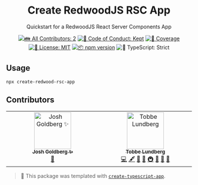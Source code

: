 <h1 align="center">Create RedwoodJS RSC App</h1>

<p align="center">Quickstart for a RedwoodJS React Server Components App</p>

<p align="center">
	<!-- prettier-ignore-start -->
	<!-- ALL-CONTRIBUTORS-BADGE:START - Do not remove or modify this section -->
	<a href="#contributors" target="_blank"><img alt="👪 All Contributors: 2" src="https://img.shields.io/badge/%F0%9F%91%AA_all_contributors-2-21bb42.svg" /></a>
<!-- ALL-CONTRIBUTORS-BADGE:END -->
	<!-- prettier-ignore-end -->
	<a href="https://github.com/Tobbe/create-redwood-rsc-app/blob/main/.github/CODE_OF_CONDUCT.md" target="_blank"><img alt="🤝 Code of Conduct: Kept" src="https://img.shields.io/badge/%F0%9F%A4%9D_code_of_conduct-kept-21bb42" /></a>
	<a href="https://codecov.io/gh/Tobbe/create-redwood-rsc-app" target="_blank"><img alt="🧪 Coverage" src="https://img.shields.io/codecov/c/github/Tobbe/create-redwood-rsc-app?label=%F0%9F%A7%AA%20coverage" /></a>
	<a href="https://github.com/Tobbe/create-redwood-rsc-app/blob/main/LICENSE.md" target="_blank"><img alt="📝 License: MIT" src="https://img.shields.io/badge/%F0%9F%93%9D_license-MIT-21bb42.svg"></a>
	<a href="http://npmjs.com/package/@tobbe.dev/create-redwood-rsc-app"><img alt="📦 npm version" src="https://img.shields.io/npm/v/@tobbe.dev/create-redwood-rsc-app?color=21bb42&label=%F0%9F%93%A6%20npm" /></a>
	<img alt="💪 TypeScript: Strict" src="https://img.shields.io/badge/%F0%9F%92%AA_typescript-strict-21bb42.svg" />
</p>

## Usage

```shell
npx create-redwood-rsc-app
```

## Contributors

<!-- spellchecker: disable -->
<!-- ALL-CONTRIBUTORS-LIST:START - Do not remove or modify this section -->
<!-- prettier-ignore-start -->
<!-- markdownlint-disable -->
<table>
  <tbody>
    <tr>
      <td align="center" valign="top" width="14.28%"><a href="http://www.joshuakgoldberg.com/"><img src="https://avatars.githubusercontent.com/u/3335181?v=4?s=100" width="100px;" alt="Josh Goldberg ✨"/><br /><sub><b>Josh Goldberg ✨</b></sub></a><br /><a href="#tool-JoshuaKGoldberg" title="Tools">🔧</a></td>
      <td align="center" valign="top" width="14.28%"><a href="https://tlundberg.com/"><img src="https://avatars.githubusercontent.com/u/30793?v=4?s=100" width="100px;" alt="Tobbe Lundberg"/><br /><sub><b>Tobbe Lundberg</b></sub></a><br /><a href="https://github.com/Tobbe/create-redwood-rsc-app/commits?author=Tobbe" title="Code">💻</a> <a href="#content-Tobbe" title="Content">🖋</a> <a href="https://github.com/Tobbe/create-redwood-rsc-app/commits?author=Tobbe" title="Documentation">📖</a> <a href="#ideas-Tobbe" title="Ideas, Planning, & Feedback">🤔</a> <a href="#infra-Tobbe" title="Infrastructure (Hosting, Build-Tools, etc)">🚇</a> <a href="#maintenance-Tobbe" title="Maintenance">🚧</a> <a href="#projectManagement-Tobbe" title="Project Management">📆</a> <a href="#tool-Tobbe" title="Tools">🔧</a></td>
    </tr>
  </tbody>
</table>

<!-- markdownlint-restore -->
<!-- prettier-ignore-end -->

<!-- ALL-CONTRIBUTORS-LIST:END -->
<!-- spellchecker: enable -->

<!-- You can remove this notice if you don't want it 🙂 no worries! -->

> 💙 This package was templated with [`create-typescript-app`](https://github.com/JoshuaKGoldberg/create-typescript-app).
